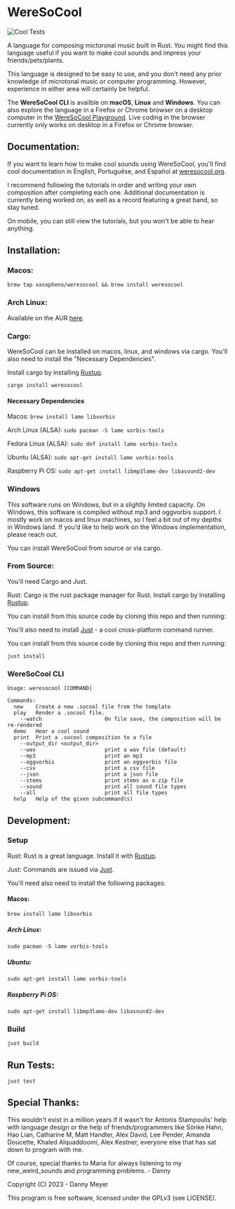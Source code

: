 # **WereSoCool**
![Cool Tests](https://github.com/xasopheno/WereSoCool/workflows/Cool%20Tests/badge.svg)

A language for composing mictoronal music built in Rust. You might find this language useful if you want to make cool sounds and impress your friends/pets/plants. 

This language is designed to be easy to use, and you don't need any prior knowledge of microtonal music or computer programming. However, experience in either area will certainly be helpful.

The **WereSoCool CLI** is availble on **macOS**, **Linux** and **Windows**.  You can also explore the language in a Firefox or Chrome browser on a desktop computer in the [WereSoCool Playground](https://www.weresocool.org/playground). Live coding in the browser currently only works on desktop in a Firefox or Chrome browser. 

## Documentation:
If you want to learn how to make cool sounds using WereSoCool, you'll find cool documentation in English, Portuguêse, and Español
  at [weresocool.org](https://www.weresocool.org/).


I recommend following the tutorials in order and writing your own composition after completing each one. Additional documentation is currently being worked on, as well as a record featuring a great band, so stay tuned. 

On mobile, you can still view the tutorials, but you won't be able to hear anything.

## Installation:

### Macos:

`brew tap xasopheno/weresocool && brew install weresocool`

### Arch Linux:

Available on the AUR [here](https://aur.archlinux.org/packages/weresocool).

### Cargo:

WereSoCool can be installed on macos, linux, and windows via cargo. You'll also need to install the "Necessary Dependencies".

 Install cargo by installing [Rustup](https://www.rust-lang.org/en-US/install.html).

`cargo install weresocool`

#### Necessary Dependencies
Macos:
`brew install lame libvorbis`

Arch Linux (ALSA):
`sudo pacman -S lame vorbis-tools`

Fedora Linux (ALSA):
`sudo dnf install lame vorbis-tools`

Ubuntu (ALSA):
`sudo apt-get install lame vorbis-tools`

Raspberry Pi OS:
`sudo apt-get install libmp3lame-dev libasound2-dev`

### Windows

This software runs on Windows, but in a slightly limited capacity. On Windows, this software is compiled without mp3 and oggvorbis support. I mostly work on macos and linux machines, so I feel a bit out of my depths in Windows land. If you'd like to help work on the Windows implementation, please reach out. 

You can install WereSoCool from source or via cargo. 

### From Source:
You'll need Cargo and Just.

Rust: Cargo is the rust package manager for Rust. Install cargo by installing [Rustup](https://www.rust-lang.org/en-US/install.html).

You can install from this source code by cloning this repo and then running:

You'll also need to install [Just](https://github.com/casey/just) - a cool cross-platform command runner. 

You can install from this source code by cloning this repo and then running:

`just install`


### WereSoCool CLI

```
Usage: weresocool [COMMAND]

Commands:
  new    Create a new .socool file from the template
  play   Render a .socool file.
    --watch                    On file save, the composition will be re-rendered
  demo   Hear a cool sound
  print  Print a .socool composition to a file
    --output_dir <output_dir>
    --wav                      print a wav file (default)
    --mp3                      print an mp3
    --oggvorbis                print an oggvorbis file
    --csv                      print a csv file
    --json                     print a json file
    --stems                    print stems as a zip file
    --sound                    print all sound file types
    --all                      print all file types
  help   Help of the given subcommand(s)
```

## Development:

### Setup
Rust: Rust is a great language. Install it with [Rustup](https://www.rust-lang.org/en-US/install.html).

Just: Commands are issued via [Just](https://github.com/casey/just).

You'll need also need to install the following packages:

#### Macos:
`brew install lame libvorbis`

##### Arch Linux:
`sudo pacman -S lame vorbis-tools`

##### Ubuntu:
`sudo apt-get install lame vorbis-tools`

##### Raspberry Pi OS:
`sudo apt-get install libmp3lame-dev libasound2-dev`

### Build
`just build`

## Run Tests:
`just test`

## Special Thanks:
This wouldn't exist in a million years if it wasn't for Antonis Stampoulis' help with language design or the help of friends/programmers like Sönke Hahn, Hao Lian, Catharine M, Matt Handler, Alex David, Lee Pender, Amanda Doucette, Khaled Alquaddoomi, Alex Kestner, everyone else that has sat down to program with me.

Of course, special thanks to Maria for always listening to my new_weird_sounds
and programming problems. - Danny

Copyright (C) 2023 - Danny Meyer

This program is free software, licensed under the GPLv3 (see LICENSE).

